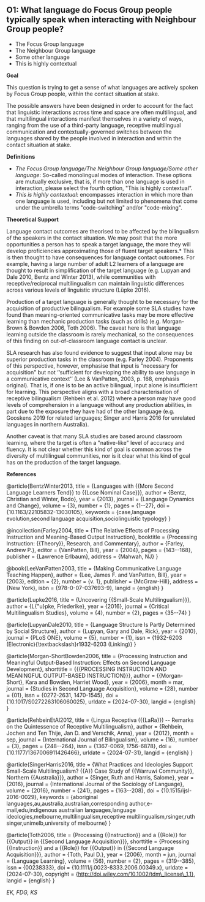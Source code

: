 
## O1: What language do Focus Group people typically speak when interacting with Neighbour Group people?

- The Focus Group language 
- The Neighbour Group language 
- Some other language 
- This is highly contextual


**Goal**

This question is trying to get a sense of what languages are actively spoken by Focus Group people, within the contact situation at stake.



The possible answers have been designed in order to account for the fact that linguistic interactions across time and space are often multilingual, and that multilingual interactions manifest themselves in a variety of ways, ranging from the use of a third-party language, receptive multilingual communication and contextually-governed switches between the languages shared by the people involved in interaction and within the contact situation at stake.



**Definitions**

- *The Focus Group language/The Neighbour Group language/Some other language*: So-called monolingual modes of interaction. These options are mutually exclusive, that is, if more than one language is used in interaction, please select the fourth option, "This is highly contextual”.
- *This is highly contextual*: encompasses interaction in which more than one language is used, including but not limited to phenomena that come under the umbrella terms "code-switching" and/or "code-mixing".




**Theoretical Support**

Language contact outcomes are theorised to be affected by the bilingualism of the speakers in the contact situation. We may posit that the more opportunities a person has to speak a target language, the more they will develop proficiencies approximating those of fluent target speakers.* This is then thought to have consequences for language contact outcomes. For example, having a large number of adult L2 learners of a language are thought to result in simplification of the target language (e.g. Lupyan and Dale 2010, Bentz and Winter 2013), while communities with receptive/reciprocal multilingualism can maintain linguistic differences across various levels of linguistic structure (Lüpke 2016).

Production of a target language is generally thought to be necessary for the acquisition of productive bilingualism.  For example some SLA studies have found than meaning-oriented communicative tasks may be more effective learning than mechanic production tasks (such as drills) (e.g. Morgan-Brown & Bowden 2006, Toth 2006). The caveat here is that language learning outside the classroom is rarely mechanical, so the consequences of this finding on out-of-classroom language contact is unclear.

SLA research has also found evidence to suggest that input alone may be superior production tasks in the classroom (e.g. Farley 2004). Proponents of this perspective, however, emphasise that input is "necessary for acquisition" but not ‘‘sufficient for developing the ability to use language in a communicative context’’ (Lee & VanPatten, 2003, p. 168, emphasis original). That is, if one is to be an active bilingual, input alone is insufficient for learning. This perspective aligns with a broad characterisation of receptive bilingualism (Rehbein et al. 2012) where a person may have good levels of comprehension in a language without any production abilities, in part due to the exposure they have had of the other language (e.g. Gooskens 2019 for related languages; Singer and Harris 2016 for unrelated languages in northern Australia).

Another caveat is that many SLA studies are based around classroom learning, where the target is often a "native-like" level of accuracy and fluency. It is not clear whether this kind of goal is common across the  diversity of multilingual communities, nor is it clear what this kind of goal has on the production of the target language. 




**References**

@article{BentzWinter2013,
  title = {Languages with {{More Second Language Learners Tend}} to {{Lose Nominal Case}}},
  author = {Bentz, Christian and Winter, Bodo},
  year = {2013},
  journal = {Language Dynamics and Change},
  volume = {3},
  number = {1},
  pages = {1--27},
  doi = {10.1163/22105832-13030105},
  keywords = {case,language evolution,second language acquisition,sociolinguistic typology}
}

@incollection{Farley2004,
  title = {The Relative Effects of Processing Instruction and Meaning-Based Output Instruction},
  booktitle = {Processing Instruction: {{Theory}}, Research, and Commentary},
  author = {Farley, Andrew P.},
  editor = {VanPatten, Bill},
  year = {2004},
  pages = {143--168},
  publisher = {Lawrence Erlbaum},
  address = {Mahwah, NJ}
}

@book{LeeVanPatten2003,
  title = {Making Communicative Language Teaching Happen},
  author = {Lee, James F. and VanPatten, Bill},
  year = {2003},
  edition = {2},
  number = {v. 1},
  publisher = {McGraw-Hill},
  address = {New York},
  isbn = {978-0-07-037693-9},
  langid = {english}
}

@article{Lupke2016,
  title = {Uncovering {{Small-Scale Multilingualism}}},
  author = {L{\"u}pke, Friederike},
  year = {2016},
  journal = {Critical Multilingualism Studies},
  volume = {4},
  number = {2},
  pages = {35--74}
}

@article{LupyanDale2010,
  title = {Language Structure Is Partly Determined by Social Structure},
  author = {Lupyan, Gary and Dale, Rick},
  year = {2010},
  journal = {PLoS ONE},
  volume = {5},
  number = {1},
  issn = {1932-6203 (Electronic){\textbackslash}r1932-6203 (Linking)}
}

@article{Morgan-ShortBowden2006,
  title = {Processing Instruction and Meaningful Output-Based Instruction: Effects on Second Language Development},
  shorttitle = {{{PROCESSING INSTRUCTION AND MEANINGFUL OUTPUT-BASED INSTRUCTION}}},
  author = {{Morgan-Short}, Kara and Bowden, Harriet Wood},
  year = {2006},
  month = mar,
  journal = {Studies in Second Language Acquisition},
  volume = {28},
  number = {01},
  issn = {0272-2631, 1470-1545},
  doi = {10.1017/S0272263106060025},
  urldate = {2024-07-30},
  langid = {english}
}

@article{RehbeinEtAl2012,
  title = {Lingua Receptiva ({{LaRa}}) -- Remarks on the Quintessence of Receptive Multilingualism},
  author = {Rehbein, Jochen and Ten Thije, Jan D. and Verschik, Anna},
  year = {2012},
  month = sep,
  journal = {International Journal of Bilingualism},
  volume = {16},
  number = {3},
  pages = {248--264},
  issn = {1367-0069, 1756-6878},
  doi = {10.1177/1367006911426466},
  urldate = {2024-07-31},
  langid = {english}
}

@article{SingerHarris2016,
  title = {What Practices and Ideologies Support Small-Scale Multilingualism? {{A}} Case Study of {{Warruwi Community}}, Northern {{Australia}}},
  author = {Singer, Ruth and Harris, Salome},
  year = {2016},
  journal = {International Journal of the Sociology of Language},
  volume = {2016},
  number = {241},
  pages = {163--208},
  doi = {10.1515/ijsl-2016-0029},
  keywords = {aboriginal languages,au,australia,australian,corresponding author,e-mail,edu,indigenous australian languages,language ideologies,melbourne,multilingualism,receptive multilingualism,rsinger,ruth singer,unimelb,university of melbourne}
}

@article{Toth2006,
  title = {Processing {{Instruction}} and a {{Role}} for {{Output}} in {{Second Language Acquisition}}},
  shorttitle = {Processing {{Instruction}} and a {{Role}} for {{Output}} in {{Second Language Acquisition}}},
  author = {Toth, Paul D.},
  year = {2006},
  month = jun,
  journal = {Language Learning},
  volume = {56},
  number = {2},
  pages = {319--385},
  issn = {00238333},
  doi = {10.1111/j.0023-8333.2006.00349.x},
  urldate = {2024-07-30},
  copyright = {http://doi.wiley.com/10.1002/tdm\_license\_1.1},
  langid = {english}
}



*EK, FDG, KS*
